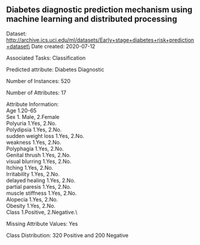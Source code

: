## Diabetes diagnostic prediction mechanism using machine learning and distributed processing

Dataset:\
http://archive.ics.uci.edu/ml/datasets/Early+stage+diabetes+risk+prediction+dataset\
Date created: 2020-07-12

Associated Tasks: Classification

Predicted attribute: Diabetes Diagnostic

Number of Instances: 520

Number of Attributes: 17

Attribute Information:\
Age 1.20-65\
Sex 1. Male, 2.Female\
Polyuria 1.Yes, 2.No.\
Polydipsia 1.Yes, 2.No.\
sudden weight loss 1.Yes, 2.No.\
weakness 1.Yes, 2.No.\
Polyphagia 1.Yes, 2.No.\
Genital thrush 1.Yes, 2.No.\
visual blurring 1.Yes, 2.No.\
Itching 1.Yes, 2.No.\
Irritability 1.Yes, 2.No.\
delayed healing 1.Yes, 2.No.\
partial paresis 1.Yes, 2.No.\
muscle stiffness 1.Yes, 2.No.\
Alopecia 1.Yes, 2.No.\
Obesity 1.Yes, 2.No.\
Class 1.Positive, 2.Negative.\

Missing Attribute Values: Yes

Class Distribution: 320 Positive and 200 Negative
